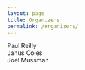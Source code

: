 ```yaml
---
layout: page
title: Organizers
permalink: /organizers/
---
```

Paul Reilly<br>
Janus Coles<br>
Joel Mussman<br>

